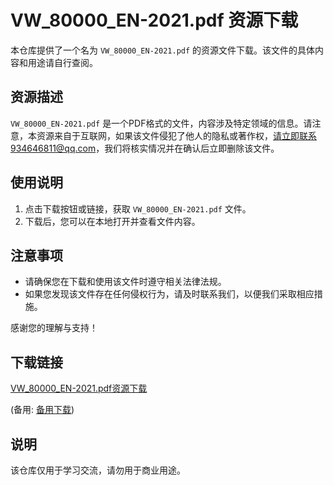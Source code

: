 # VW_80000_EN-2021.pdf 资源下载

本仓库提供了一个名为 `VW_80000_EN-2021.pdf` 的资源文件下载。该文件的具体内容和用途请自行查阅。

## 资源描述

`VW_80000_EN-2021.pdf` 是一个PDF格式的文件，内容涉及特定领域的信息。请注意，本资源来自于互联网，如果该文件侵犯了他人的隐私或著作权，请立即联系934646811@qq.com，我们将核实情况并在确认后立即删除该文件。

## 使用说明

1. 点击下载按钮或链接，获取 `VW_80000_EN-2021.pdf` 文件。
2. 下载后，您可以在本地打开并查看文件内容。

## 注意事项

- 请确保您在下载和使用该文件时遵守相关法律法规。
- 如果您发现该文件存在任何侵权行为，请及时联系我们，以便我们采取相应措施。

感谢您的理解与支持！

## 下载链接
[VW_80000_EN-2021.pdf资源下载](https://pan.quark.cn/s/619df3c8670d) 

(备用: [备用下载](https://pan.baidu.com/s/15sA0tIq6o076NhsZpODXVA?pwd=1234))

## 说明

该仓库仅用于学习交流，请勿用于商业用途。
